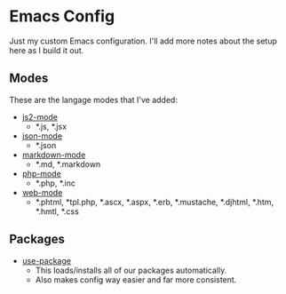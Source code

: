 # Emacs Config

Just my custom Emacs configuration. I'll add more notes about the setup here as I build it out.

## Modes

These are the langage modes that I've added:

- [js2-mode](https://github.com/mooz/js2-mode)
  - *.js, *.jsx
- [json-mode](https://github.com/joshwnj/json-mode)
  - *.json
- [markdown-mode](https://jblevins.org/projects/markdown-mode/)
  - *.md, *.markdown
- [php-mode](https://github.com/ejmr/php-mode)
  - *.php, *.inc
- [web-mode](http://web-mode.org/)
  - *.phtml, *tpl.php, *.ascx, *.aspx, *.erb, *.mustache, *.djhtml, *.htm, *.hmtl, *.css

## Packages

- [use-package](https://github.com/jwiegley/use-package)
  - This loads/installs all of our packages automatically.
  - Also makes config way easier and far more consistent.
